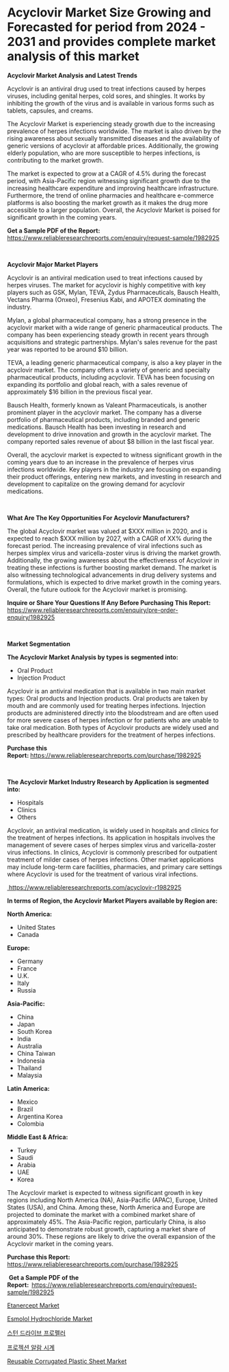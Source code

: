 <p><h1>Acyclovir Market Size Growing and Forecasted for period from 2024 - 2031 and provides complete market analysis of this market</h1></p><p><strong>Acyclovir Market Analysis and Latest Trends</strong></p>
<p><p>Acyclovir is an antiviral drug used to treat infections caused by herpes viruses, including genital herpes, cold sores, and shingles. It works by inhibiting the growth of the virus and is available in various forms such as tablets, capsules, and creams.</p><p>The Acyclovir Market is experiencing steady growth due to the increasing prevalence of herpes infections worldwide. The market is also driven by the rising awareness about sexually transmitted diseases and the availability of generic versions of acyclovir at affordable prices. Additionally, the growing elderly population, who are more susceptible to herpes infections, is contributing to the market growth.</p><p>The market is expected to grow at a CAGR of 4.5% during the forecast period, with Asia-Pacific region witnessing significant growth due to the increasing healthcare expenditure and improving healthcare infrastructure. Furthermore, the trend of online pharmacies and healthcare e-commerce platforms is also boosting the market growth as it makes the drug more accessible to a larger population. Overall, the Acyclovir Market is poised for significant growth in the coming years.</p></p>
<p><strong>Get a Sample PDF of the Report:&nbsp;</strong> <a href="https://www.reliableresearchreports.com/enquiry/request-sample/1982925">https://www.reliableresearchreports.com/enquiry/request-sample/1982925</a></p>
<p>&nbsp;</p>
<p><strong>Acyclovir Major Market Players</strong></p>
<p><p>Acyclovir is an antiviral medication used to treat infections caused by herpes viruses. The market for acyclovir is highly competitive with key players such as GSK, Mylan, TEVA, Zydus Pharmaceuticals, Bausch Health, Vectans Pharma (Onxeo), Fresenius Kabi, and APOTEX dominating the industry.</p><p>Mylan, a global pharmaceutical company, has a strong presence in the acyclovir market with a wide range of generic pharmaceutical products. The company has been experiencing steady growth in recent years through acquisitions and strategic partnerships. Mylan's sales revenue for the past year was reported to be around $10 billion.</p><p>TEVA, a leading generic pharmaceutical company, is also a key player in the acyclovir market. The company offers a variety of generic and specialty pharmaceutical products, including acyclovir. TEVA has been focusing on expanding its portfolio and global reach, with a sales revenue of approximately $16 billion in the previous fiscal year.</p><p>Bausch Health, formerly known as Valeant Pharmaceuticals, is another prominent player in the acyclovir market. The company has a diverse portfolio of pharmaceutical products, including branded and generic medications. Bausch Health has been investing in research and development to drive innovation and growth in the acyclovir market. The company reported sales revenue of about $8 billion in the last fiscal year.</p><p>Overall, the acyclovir market is expected to witness significant growth in the coming years due to an increase in the prevalence of herpes virus infections worldwide. Key players in the industry are focusing on expanding their product offerings, entering new markets, and investing in research and development to capitalize on the growing demand for acyclovir medications.</p></p>
<p>&nbsp;</p>
<p><strong>What Are The Key Opportunities For Acyclovir Manufacturers?</strong></p>
<p><p>The global Acyclovir market was valued at $XXX million in 2020, and is expected to reach $XXX million by 2027, with a CAGR of XX% during the forecast period. The increasing prevalence of viral infections such as herpes simplex virus and varicella-zoster virus is driving the market growth. Additionally, the growing awareness about the effectiveness of Acyclovir in treating these infections is further boosting market demand. The market is also witnessing technological advancements in drug delivery systems and formulations, which is expected to drive market growth in the coming years. Overall, the future outlook for the Acyclovir market is promising.</p></p>
<p><strong>Inquire or Share Your Questions If Any Before Purchasing This Report:</strong> <a href="https://www.reliableresearchreports.com/enquiry/pre-order-enquiry/1982925">https://www.reliableresearchreports.com/enquiry/pre-order-enquiry/1982925</a></p>
<p>&nbsp;</p>
<p><strong>Market Segmentation</strong></p>
<p><strong>The Acyclovir Market Analysis by types is segmented into:</strong></p>
<p><ul><li>Oral Product</li><li>Injection Product</li></ul></p>
<p><p>Acyclovir is an antiviral medication that is available in two main market types: Oral products and Injection products. Oral products are taken by mouth and are commonly used for treating herpes infections. Injection products are administered directly into the bloodstream and are often used for more severe cases of herpes infection or for patients who are unable to take oral medication. Both types of Acyclovir products are widely used and prescribed by healthcare providers for the treatment of herpes infections.</p></p>
<p><strong>Purchase this Report:&nbsp;</strong><a href="https://www.reliableresearchreports.com/purchase/1982925">https://www.reliableresearchreports.com/purchase/1982925</a></p>
<p>&nbsp;</p>
<p><strong>The Acyclovir Market Industry Research by Application is segmented into:</strong></p>
<p><ul><li>Hospitals</li><li>Clinics</li><li>Others</li></ul></p>
<p><p>Acyclovir, an antiviral medication, is widely used in hospitals and clinics for the treatment of herpes infections. Its application in hospitals involves the management of severe cases of herpes simplex virus and varicella-zoster virus infections. In clinics, Acyclovir is commonly prescribed for outpatient treatment of milder cases of herpes infections. Other market applications may include long-term care facilities, pharmacies, and primary care settings where Acyclovir is used for the treatment of various viral infections.</p></p>
<p><a href="https://www.reliableresearchreports.com/acyclovir-r1982925">&nbsp;https://www.reliableresearchreports.com/acyclovir-r1982925</a></p>
<p><strong>In terms of Region, the Acyclovir Market Players available by Region are:</strong></p>
<p>
    <p> <strong> North America: </strong>
        <ul>
            <li>United States</li>
            <li>Canada</li>
        </ul>
        </p> 
    <p> <strong> Europe: </strong>
        <ul>
            <li>Germany</li>
            <li>France</li>
            <li>U.K.</li>
            <li>Italy</li>
            <li>Russia</li>
        </ul>
        </p> 
    <p> <strong> Asia-Pacific: </strong>
        <ul>
            <li>China</li>
            <li>Japan</li>
            <li>South Korea</li>
            <li>India</li>
            <li>Australia</li>
            <li>China Taiwan</li>
            <li>Indonesia</li>
            <li>Thailand</li>
            <li>Malaysia</li>
        </ul>
        </p> 
    <p> <strong> Latin America: </strong>
        <ul>
            <li>Mexico</li>
            <li>Brazil</li>
            <li>Argentina Korea</li>
            <li>Colombia</li>
        </ul>
        </p> 
    <p> <strong> Middle East & Africa: </strong>
        <ul>
            <li>Turkey</li>
            <li>Saudi</li>
            <li>Arabia</li>
            <li>UAE</li>
            <li>Korea</li>
        </ul>
    </p>
    </p>
<p><p>The Acyclovir market is expected to witness significant growth in key regions including North America (NA), Asia-Pacific (APAC), Europe, United States (USA), and China. Among these, North America and Europe are projected to dominate the market with a combined market share of approximately 45%. The Asia-Pacific region, particularly China, is also anticipated to demonstrate robust growth, capturing a market share of around 30%. These regions are likely to drive the overall expansion of the Acyclovir market in the coming years.</p></p>
<p><strong>Purchase this Report: </strong><a href="https://www.reliableresearchreports.com/purchase/1982925">https://www.reliableresearchreports.com/purchase/1982925</a></p>
<p>&nbsp;<strong>Get a Sample PDF of the Report:&nbsp;&nbsp;</strong><a href="https://www.reliableresearchreports.com/enquiry/request-sample/1982925">https://www.reliableresearchreports.com/enquiry/request-sample/1982925</a></p>
<p><strong></strong></p>
<p><p><a href="https://github.com/seekum/Market-Research-Report-List-2/blob/main/etanercept-market.md">Etanercept Market</a></p><p><a href="https://github.com/timeliteaut/Market-Research-Report-List-2/blob/main/esmolol-hydrochloride-market.md">Esmolol Hydrochloride Market</a></p><p><a href="https://github.com/novabrown3/Market-Research-Report-List-1/blob/main/987637656752.md">스턴 드라이브 프로펠러</a></p><p><a href="https://github.com/durgin521/Market-Research-Report-List-1/blob/main/213222656753.md">프로젝션 알람 시계</a></p><p><a href="https://issuu.com/reportprime-2/docs/reusable-corrugated-plastic-sheet-market-size-2030">Reusable Corrugated Plastic Sheet Market</a></p></p>